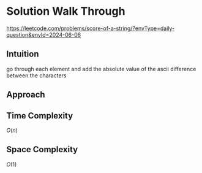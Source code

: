 # Solution Walk Through
https://leetcode.com/problems/score-of-a-string/?envType=daily-question&envId=2024-06-06

## Intuition
go through each element and add the absolute value of the ascii difference between the characters

## Approach


## Time Complexity
$O(n)$

## Space Complexity
$O(1)$



